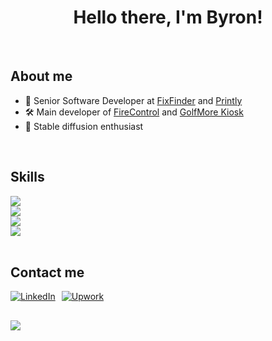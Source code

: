 <h1 align="center">Hello there, I'm Byron!</h1>

<!--h2>Statistics</h2>
<p align="center">
  <img align="center" height="165px" src="https://github-readme-stats.vercel.app/api?username=byron-dm&count_private=true&show_icons=true&theme=tokyonight" />
  <img align="center" height="165px" src="https://github-readme-stats.vercel.app/api/top-langs/?username=byron-dm&layout=compact&theme=aura&langs_count=9" />
</p-->

<br>
<h2 align="left" font-weight="bold">About me</h2>
<ul>
  <li>💼 Senior Software Developer at <a href="https://fixfinder.com">FixFinder</a> and <a href="https://printly.com">Printly</a></li>
  <li>🛠️ Main developer of <a href="https://www.langmuirsystems.com/firecontrol">FireControl</a> and <a href="https://www.golfmore.eu/golfmore-self-service-kiosk">GolfMore Kiosk</a> </li>
  <li>🎨 Stable diffusion enthusiast</li>  
</ul>

<br>

<h2 align="left">Skills</h2>

<img src="https://skillicons.dev/icons?i=androidstudio,idea,rider,postman,visualstudio" /><br>
<img src="https://skillicons.dev/icons?i=cs,css,html,java,kotlin" /><br>
<img src="https://skillicons.dev/icons?i=mysql,postgres,sqlite" /><br>
<img src="https://skillicons.dev/icons?i=git,github,gradle,hibernate,ktor,maven,spring" /><br><br>

<h2 align="left">Contact me</h2>
<p style="display: flex">  
  <a target="_blank" href="https://www.linkedin.com/in/byronsdec/">
    <img alt="LinkedIn" src="https://cdn1.iconfinder.com/data/icons/logotypes/32/circle-linkedin-48.png"/>
  </a>  
  <a style="margin-left: 10px;" target="_blank" href="https://upwork.com/freelancers/byrondelgado">
    <img alt="Upwork" src="https://cdn2.iconfinder.com/data/icons/picons-social/57/79-upwork-48.png"/>
  </a>
</p>

<h2 align="center"></h2>
<img align="center" src="https://visitor-badge.laobi.icu/badge?page_id=byron-dm.byron-dm.visitor-badge" />
